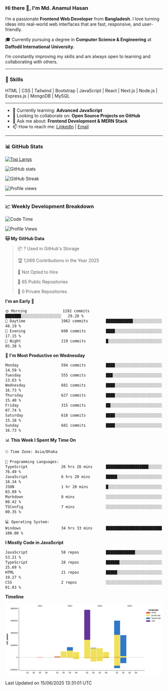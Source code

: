 ### Hi there 👋, I'm Md. Anamul Hasan

I’m a passionate **Frontend Web Developer** from **Bangladesh**. I love turning ideas into real-world web interfaces that are fast, responsive, and user-friendly.

🎓 Currently pursuing a degree in **Computer Science & Engineering** at **Daffodil International University**.

I’m constantly improving my skills and am always open to learning and collaborating with others.

---

### 🚀 Skills
HTML | CSS | Tailwind | Bootstrap | JavaScript | React | Next.js | Node.js | Express.js | MongoDB | MySQL 

---

- 🌱 Currently learning: **Advanced JavaScript**
- 👯 Looking to collaborate on: **Open Source Projects on GitHub**
- 💬 Ask me about: **Frontend Development & MERN Stack**
- 📫 How to reach me: [LinkedIn](https://www.linkedin.com/in/mdanamulhasan201) | [Email](mailto:anamulhasan3625@gmail.com)

---

### 📊 GitHub Stats

[![Top Langs](https://github-readme-stats.vercel.app/api/top-langs/?username=mdanamulhasan201&layout=compact)](https://github.com/anuraghazra/github-readme-stats)

![GitHub stats](https://github-readme-stats.vercel.app/api?username=mdanamulhasan201&show_icons=true&count_private=true&theme=tokyonight)

![GitHub Streak](https://streak-stats.demolab.com?user=mdanamulhasan201&theme=tokyonight)

![Profile views](https://gpvc.arturio.dev/mdanamulhasan201)

---

### 📈 Weekly Development Breakdown

<!--START_SECTION:waka-->
![Code Time](http://img.shields.io/badge/Code%20Time-276%20hrs%2027%20mins-blue)

![Profile Views](http://img.shields.io/badge/Profile%20Views-1-blue)

**🐱 My GitHub Data** 

> 📦 ? Used in GitHub's Storage 
 > 
> 🏆 1,069 Contributions in the Year 2025
 > 
> 🚫 Not Opted to Hire
 > 
> 📜 65 Public Repositories 
 > 
> 🔑 0 Private Repositories 
 > 
**I'm an Early 🐤** 

```text
🌞 Morning                1192 commits        ███████░░░░░░░░░░░░░░░░░░   29.28 % 
🌆 Daytime                1962 commits        ████████████░░░░░░░░░░░░░   48.19 % 
🌃 Evening                698 commits         ████░░░░░░░░░░░░░░░░░░░░░   17.15 % 
🌙 Night                  219 commits         █░░░░░░░░░░░░░░░░░░░░░░░░   05.38 % 
```
📅 **I'm Most Productive on Wednesday** 

```text
Monday                   594 commits         ████░░░░░░░░░░░░░░░░░░░░░   14.59 % 
Tuesday                  555 commits         ███░░░░░░░░░░░░░░░░░░░░░░   13.63 % 
Wednesday                681 commits         ████░░░░░░░░░░░░░░░░░░░░░   16.73 % 
Thursday                 627 commits         ████░░░░░░░░░░░░░░░░░░░░░   15.40 % 
Friday                   315 commits         ██░░░░░░░░░░░░░░░░░░░░░░░   07.74 % 
Saturday                 618 commits         ████░░░░░░░░░░░░░░░░░░░░░   15.18 % 
Sunday                   681 commits         ████░░░░░░░░░░░░░░░░░░░░░   16.73 % 
```


📊 **This Week I Spent My Time On** 

```text
🕑︎ Time Zone: Asia/Dhaka

💬 Programming Languages: 
TypeScript               26 hrs 26 mins      ███████████████████░░░░░░   76.49 % 
JavaScript               6 hrs 20 mins       █████░░░░░░░░░░░░░░░░░░░░   18.34 % 
JSON                     1 hr 20 mins        █░░░░░░░░░░░░░░░░░░░░░░░░   03.89 % 
Markdown                 8 mins              ░░░░░░░░░░░░░░░░░░░░░░░░░   00.42 % 
TSConfig                 7 mins              ░░░░░░░░░░░░░░░░░░░░░░░░░   00.35 % 

💻 Operating System: 
Windows                  34 hrs 33 mins      █████████████████████████   100.00 % 
```

**I Mostly Code in JavaScript** 

```text
JavaScript               58 repos            █████████████░░░░░░░░░░░░   53.21 % 
TypeScript               28 repos            ██████░░░░░░░░░░░░░░░░░░░   25.69 % 
HTML                     21 repos            █████░░░░░░░░░░░░░░░░░░░░   19.27 % 
CSS                      2 repos             ░░░░░░░░░░░░░░░░░░░░░░░░░   01.83 % 
```



**Timeline**

![Lines of Code chart](https://raw.githubusercontent.com/mdanamulhasan201/mdanamulhasan201/main/assets/bar_graph.png)


 Last Updated on 15/06/2025 13:31:01 UTC
<!--END_SECTION:waka-->

